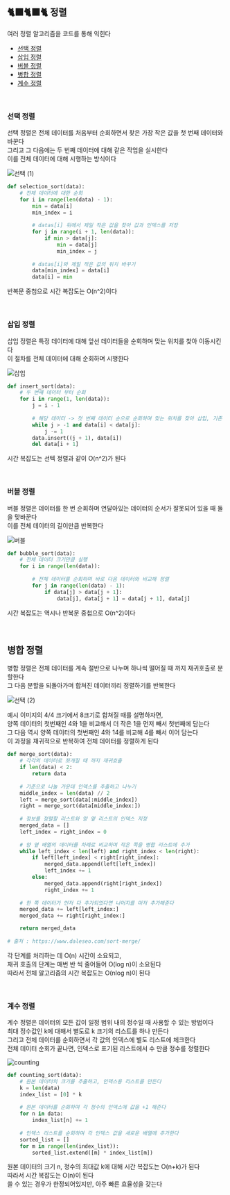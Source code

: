 ## 🐈‍⬛🐈‍⬛🐈 정렬

여러 정렬 알고리즘을 코드를 통해 익힌다  

- [선택 정렬](#선택-정렬)
- [삽입 정렬](#삽입-정렬)
- [버블 정렬](#버블-정렬)
- [병합 정렬](#병합-정렬)
- [계수 정렬](#계수-정렬)

<br/>

### 선택 정렬

선택 정렬은 전체 데이터를 처음부터 순회하면서 찾은 가장 작은 값을 첫 번째 데이터와 바꾼다  
그리고 그 다음에는 두 번째 데이터에 대해 같은 작업을 실시한다  
이를 전체 데이터에 대해 시행하는 방식이다  

![선택 (1)](https://user-images.githubusercontent.com/80666066/131236026-a84746d0-b55c-49cc-ae52-d2649186b241.png)

```python
def selection_sort(data):
    # 전체 데이터에 대한 순회
    for i in range(len(data) - 1):
        min = data[i]
        min_index = i
        
        # datas[i] 뒤에서 제일 작은 값을 찾아 값과 인덱스를 저장 
        for j in range(i + 1, len(data)):
            if min > data[j]:
                min = data[j]
                min_index = j
        
        # datas[i]와 제일 작은 값의 위치 바꾸기 
        data[min_index] = data[i]
        data[i] = min
```

반복문 중첩으로 시간 복잡도는 O(n^2)이다  

<br/>

### 삽입 정렬

삽입 정렬은 특정 데이터에 대해 앞선 데이터들을 순회하며 맞는 위치를 찾아 이동시킨다  
이 절차를 전체 데이터에 대해 순회하며 시행한다  

![삽입](https://user-images.githubusercontent.com/80666066/131251041-192bf6b7-6725-4bbd-ae6d-be60fd235f20.png)

```python
def insert_sort(data):
    # 두 번째 데이터 부터 순회
    for i in range(1, len(data)):
        j = i - 1
        
        # 해당 데이터 -> 첫 번째 데이터 순으로 순회하며 맞는 위치를 찾아 삽입, 기존 데이터 삭제  
        while j > -1 and data[i] < data[j]:
            j -= 1
        data.insert((j + 1), data[i])
        del data[i + 1]
```

시간 복잡도는 선텍 정렬과 같이 O(n^2)가 된다  

<br/>

### 버블 정렬  

버블 정렬은 데이터를 한 번 순회하며 연달아있는 데이터의 순서가 잘못되어 있을 때 둘을 맞바꾼다  
이를 전체 데이터의 길이만큼 반복한다  

![버블](https://user-images.githubusercontent.com/80666066/131251629-a5d6eb99-3220-4700-9481-275754bf0271.png)

```python
def bubble_sort(data):
    # 전체 데이터 크기만큼 실행 
    for i in range(len(data)):
      
        # 전체 데이터를 순회하며 바로 다음 데이터와 비교해 정렬  
        for j in range(len(data) - 1):
            if data[j] > data[j + 1]:
                data[j], data[j + 1] = data[j + 1], data[j]
```

시간 복잡도는 역시나 반복문 중첩으로 O(n^2)이다  

<br/>

## 병합 정렬 

병합 정렬은 전체 데이터를 계속 절반으로 나누며 하나씩 떨어질 때 까지 재귀호출로 분할한다  
그 다음 분할을 되돌아가며 합쳐진 데이터끼리 정렬하기를 반복한다  

![선택 (2)](https://user-images.githubusercontent.com/80666066/131254093-85edbbfa-152c-4517-a97c-53a3db5541eb.png)

예시 이미지의 4/4 크기에서 8크기로 합쳐질 때를 설명하자면,  
양쪽 데이터의 첫번째인 4와 1을 비교해서 더 작은 1을 먼저 빼서 첫번째에 담는다  
그 다음 역시 양쪽 데이터의 첫번째인 4와 14를 비교해 4를 빼서 이어 담는다  
이 과정을 재귀적으로 반복하여 전체 데이터를 정렬하게 된다  

```python
def merge_sort(data):
    # 각각의 데이터로 쪼개질 때 까지 재귀호출
    if len(data) < 2:
        return data
    
    # 기준으로 나눌 가운데 인덱스를 추출하고 나누기 
    middle_index = len(data) // 2
    left = merge_sort(data[:middle_index])
    right = merge_sort(data[middle_index:])
  
    # 정보를 정렬할 리스트와 양 옆 리스트의 인덱스 지정 
    merged_data = []
    left_index = right_index = 0
  
    # 양 옆 배열의 데이터를 차례로 비교하며 작은 쪽을 병합 리스트에 추가  
    while left_index < len(left) and right_index < len(right):
        if left[left_index] < right[right_index]:
            merged_data.append(left[left_index])
            left_index += 1
        else:
            merged_data.append(right[right_index])
            right_index += 1
    
    # 한 쪽 데이터가 먼저 다 추가되었다면 나머지를 마저 추가해준다  
    merged_data += left[left_index:]
    merged_data += right[right_index:]

    return merged_data
    
# 출처 : https://www.daleseo.com/sort-merge/
```  

각 단계를 처리하는 데 O(n) 시간이 소요되고,  
재귀 호출의 단계는 매번 반 씩 줄어들어 O(log n)이 소요된다  
따라서 전체 알고리즘의 시간 복잡도는 O(nlog n)이 된다  

<br/>

### 계수 정렬 

계수 정렬은 데이터의 모든 값이 일정 범위 내의 정수일 때 사용할 수 있는 방법이다  
최대 정수값인 k에 대해서 별도로 k 크기의 리스트를 하나 만든다  
그리고 전체 데이터를 순회하면서 각 값의 인덱스에 별도 리스트에 체크한다  
전체 데이터 순회가 끝나면, 인덱스로 표기된 리스트에서 수 만큼 정수를 정렬한다  

![counting](https://user-images.githubusercontent.com/80666066/131289617-175ca30b-992a-49b0-aa82-542205e6f986.png)

```python
def counting_sort(data):
    # 원본 데이터의 크기를 추출하고, 인덱스용 리스트를 만든다
    k = len(data)
    index_list = [0] * k
    
    # 원본 데이터를 순회하며 각 정수의 인덱스에 값을 +1 해준다 
    for n in data:
        index_list[n] += 1
    
    # 인덱스 리스트를 순회하며 각 인덱스 값을 새로운 배열에 추가한다 
    sorted_list = []
    for m in range(len(index_list)):
        sorted_list.extend([m] * index_list[m])
``` 

원본 데이터의 크기 n, 정수의 최대값 k에 대해 시간 복잡도는 O(n+k)가 된다  
따라서 시간 복잡도는 O(n)이 된다  
쓸 수 있는 경우가 한정되어있지만, 아주 빠른 효율성을 갖는다  

<br/>


